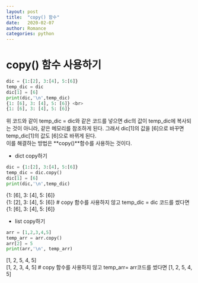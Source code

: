 ```yaml
---
layout: post
title:  "copy() 함수"
date:   2020-02-07
author: Romance
categories: python
---
```

# copy() 함수 사용하기

```python
dic = {1:[2], 3:[4], 5:[6]}
temp_dic = dic
dic[1] = [6]
print(dic,'\n',temp_dic)
{1: [6], 3: [4], 5: [6]} <br>
{1: [6], 3: [4], 5: [6]}
```
위 코드와 같이 temp_dic = dic와 같은 코드를 넣으면 dic의 값이 temp_dic에 복사되는 것이 아니라, 같은 메모리를 참조하게 된다.
그래서 dic[1]의 값을 [6]으로 바꾸면 temp_dic[1]의 값도 [6]으로 바뀌게 된다. <br>
이를 해결하는 방법은 **copy()**함수를 사용하는 것이다.

- dict copy하기

```python
dic = {1:[2], 3:[4], 5:[6]}
temp_dic = dic.copy()
dic[1] = [6]
print(dic,'\n',temp_dic)
```
{1: [6], 3: [4], 5: [6]} <br>
{1: [2], 3: [4], 5: [6]} # copy 함수를 사용하지 않고 temp_dic = dic 코드를 썼다면 {1: [6], 3: [4], 5: [6]}


- list copy하기
```python
arr = [1,2,3,4,5]
temp_arr = arr.copy()
arr[2] = 5
print(arr,'\n', temp_arr)
```
[1, 2, 5, 4, 5] <br>
[1, 2, 3, 4, 5] # copy 함수를 사용하지 않고 temp_arr= arr코드를 썼다면 [1, 2, 5, 4, 5]

